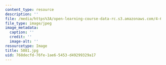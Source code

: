 ```yaml
---
content_type: resource
description: ''
file: /media/https%3A/open-learning-course-data-rc.s3.amazonaws.com/4-614-religious-architecture-and-islamic-cultures-fall-2002/768decfd76fe1ae65453d49299329a17_5081.jpg
file_type: image/jpeg
image_metadata:
  caption: ''
  credit: ''
  image-alt: ''
resourcetype: Image
title: 5081.jpg
uid: 768decfd-76fe-1ae6-5453-d49299329a17
---
```

